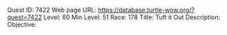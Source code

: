 Quest ID: 7422
Web page URL: https://database.turtle-wow.org/?quest=7422
Level: 60
Min Level: 51
Race: 178
Title: Tuft it Out
Description: 
Objective: 
